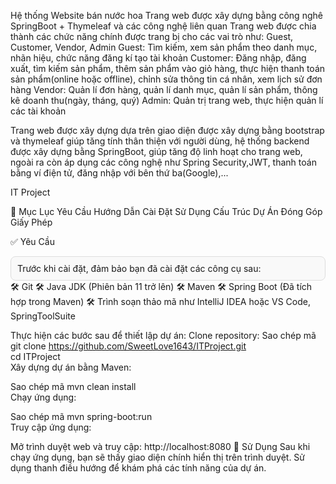 Hệ thống Website bán nước hoa
Trang web được xây dựng bằng công nghê SpringBoot + Thymeleaf và các công nghệ liên quan
Trang web được chia thành các chức năng chính được trang bị cho các vai trò như: Guest, Customer, Vendor, Admin
Guest: Tìm kiếm, xem sản phẩm theo danh mục, nhãn hiệu, chức năng đăng kí tạo tài khoản
Customer: Đăng nhập, đăng xuất, tìm kiếm sản phẩm, thêm sản phẩm vào giỏ hàng, thực hiện thanh toán sản phẩm(online hoặc offline), chỉnh sửa thông tin cá nhân, xem lịch sử đơn hàng
Vendor: Quản lí đơn hàng, quản lí danh mục, quản lí sản phẩm, thông kê doanh thu(ngày, tháng, quý)
Admin: Quản trị trang web, thực hiện quản lí các tài khoản

Trang web được xây dựng dựa trên giao diện được xây dựng bằng bootstrap và thymeleaf giúp tăng tính thân thiện với người dùng, hệ thống backend được xây dựng bằng SpringBoot, giúp tăng độ linh hoạt 
cho trang web, ngoài ra còn áp dụng các công nghệ như Spring Security,JWT, thanh toán bằng ví điện tử, đăng nhập với bên thứ ba(Google),...

IT Project

🎯 Mục Lục
Yêu Cầu
Hướng Dẫn Cài Đặt
Sử Dụng
Cấu Trúc Dự Án
Đóng Góp
Giấy Phép

✅ Yêu Cầu
<div style="background: #f9f9f9; padding: 10px; border-radius: 8px; border: 1px solid #ddd;"> Trước khi cài đặt, đảm bảo bạn đã cài đặt các công cụ sau: </div>
🛠️ Git
🛠️ Java JDK (Phiên bản 11 trở lên)
🛠️ Maven
🛠️ Spring Boot (Đã tích hợp trong Maven)
🛠️ Trình soạn thảo mã như IntelliJ IDEA hoặc VS Code, SpringToolSuite

Thực hiện các bước sau để thiết lập dự án:
Clone repository:
Sao chép mã
git clone https://github.com/SweetLove1643/ITProject.git  
cd ITProject  
Xây dựng dự án bằng Maven:

Sao chép mã
mvn clean install  
Chạy ứng dụng:

Sao chép mã
mvn spring-boot:run  
Truy cập ứng dụng:

Mở trình duyệt web và truy cập: http://localhost:8080
🚀 Sử Dụng
Sau khi chạy ứng dụng, bạn sẽ thấy giao diện chính hiển thị trên trình duyệt.
Sử dụng thanh điều hướng để khám phá các tính năng của dự án.



